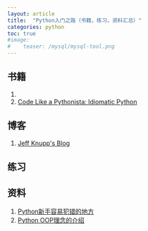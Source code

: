```yaml
---
layout: article
title:  "Python入门之路（书籍，练习，资料汇总）"
categories: python
toc: true
#image:
#    teaser: /mysql/mysql-tool.png
---
```



## 书籍

1. 
2. [Code Like a Pythonista: Idiomatic Python](http://python.net/~goodger/projects/pycon/2007/idiomatic/handout.html#id33)


## 博客

1. [Jeff Knupp's Blog](http://www.jeffknupp.com/blog/)




## 练习




## 资料

1. [Python新手容易犯错的地方](http://docs.python-guide.org/en/latest/writing/gotchas/)
2. [Python OOP理念的介绍](http://lgiordani.com/categories/oop/)
